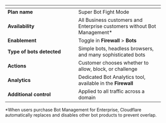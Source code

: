 <table>
  <thead>
    <tr>
      <th width="25%"></th>
      <th width="30%"></th>
    </tr>
  </thead>
  <tbody>
    <tr>
      <td>
        <b>Plan name</b>
      </td>
      <td>Super Bot Fight Mode</td>
    </tr>
    <tr>
      <td>
        <b>Availability</b>
      </td>
      <td>
        All Business customers and Enterprise customers without Bot Management*
      </td>
    </tr>
    <tr>
      <td>
        <b>Enablement</b>
      </td>
      <td>
        Toggle in <b>Firewall</b> > <b>Bots</b>
      </td>
    </tr>
    <tr>
      <td>
        <b>Type of bots detected</b>
      </td>
      <td>Simple bots, headless browsers, and many sophisticated bots</td>
    </tr>
    <tr>
      <td>
        <b>Actions</b>
      </td>
      <td>Customer chooses whether to allow, block, or challenge</td>
    </tr>
    <tr>
      <td>
        <b>Analytics</b>
      </td>
      <td>
        Dedicated Bot Analytics tool, available in the <b>Firewall</b>
      </td>
    </tr>
    <tr>
      <td>
        <b>Additional control</b>
      </td>
      <td>Applied to all traffic across a domain</td>
    </tr>
  </tbody>
</table>

\*When users purchase Bot Management for Enterprise, Cloudflare automatically replaces and disables other bot products to prevent overlap.
